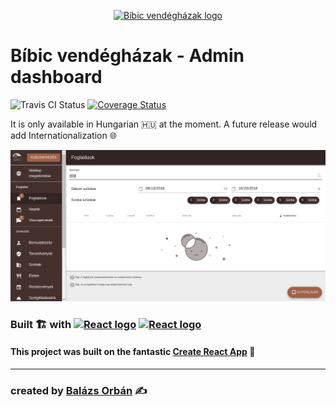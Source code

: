 <p align=center>
<a href="https://bibicvendeghazak.hu"><img width=96 src="https://bibic-vendeghazak-web.firebaseapp.com/android-chrome-192x192.png" alt="Bíbic vendégházak logo"></a>
</p>

# Bíbic vendégházak - Admin dashboard 
![Travis CI Status](https://img.shields.io/travis/bibic-vendeghazak/admin.svg?branch=develop) [![Coverage Status](https://img.shields.io/coveralls/bibic-vendeghazak/admin/develop.svg)](https://coveralls.io/github/bibic-vendeghazak/admin?branch=develop)

It is only available in Hungarian 🇭🇺 at the moment. A future release would add Internationalization 🌐

![Site preview](https://raw.githubusercontent.com/bibic-vendeghazak/admin/master/preview/preview-2018-08-20.png)

<h3>Built 🏗 with 
<a href="https://reactjs.org"><img height=24 src="https://upload.wikimedia.org/wikipedia/commons/a/a7/React-icon.svg" alt="React logo"></a>
<a href="https://firebase.google.com"><img src="https://firebase.google.com/downloads/brand-guidelines/SVG/logo-logomark.svg" height=24 alt="React logo"></a></h3>

</p>

#### This project was built on the fantastic  [Create React App](https://github.com/facebook/create-react-app) 🎉
___
### created by [Balázs Orbán](https://new.balazsorban.com) ✍

